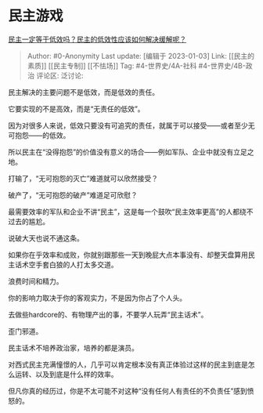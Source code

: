 # 民主游戏
[民主一定等于低效吗？民主的低效性应该如何解决缓解呢？](https://www.zhihu.com/question/27559843/answer/2826921450)

> Author: #0-Anonymity
> Last update: [编辑于 2023-01-03]
> Link: [[民主的素质]] [[民主专制]] [[不怯场]]
> Tag: #4-世界史/4A-社科 #4-世界史/4B-政治
> 评论区:
> 泛讨论:

民主解决的主要问题不是低效，而是低效的责任。

它要实现的不是高效，而是“无责任的低效”。

因为对很多人来说，低效只要没有可追究的责任，就属于可以接受——或者至少无可抱怨——的低效。

所以民主在“没得抱怨”的价值没有意义的场合——例如军队、企业中就没有立足之地。

打输了，“无可抱怨的灭亡”难道就可以欣然接受？

破产了，“无可抱怨的破产”难道足可欣慰？

最需要效率的军队和企业不讲“民主”，这是每一个鼓吹“民主效率更高”的人都绕不过去的尴尬。

说破大天也说不通这条。

如果你在乎效率和成败，你就别跟那些一天到晚屁大点本事没有、却整天盘算用民主话术空手套白狼的人打太多交道。

浪费时间和精力。

你的影响力取决于你的客观实力，不是因为你占了个人头。

去做些hardcore的、有物理产出的事，不要学人玩弄“民主话术”。

歪门邪道。

民主话术不培养政治家，培养的都是演员。

对西式民主充满憧憬的人，几乎可以肯定根本没有真正体验过这样的民主到底是怎么运转、以及到底是什么样的效率。

但凡你真的经历过，你是不太可能不对这种“没有任何人有责任的不负责任”感到愤怒的。
